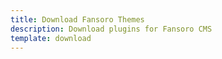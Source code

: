 ```yaml
---
title: Download Fansoro Themes
description: Download plugins for Fansoro CMS
template: download
---
```

